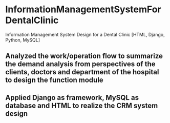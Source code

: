 # InformationManagementSystemForDentalClinic
Information Management System Design for a Dental Clinic  [HTML, Django, Python, MySQL] 
## Analyzed the work/operation flow to summarize the demand analysis from perspectives of the clients, doctors and department of the hospital to design the function module 
## Applied Django as framework, MySQL as database and HTML to realize the CRM system design  
